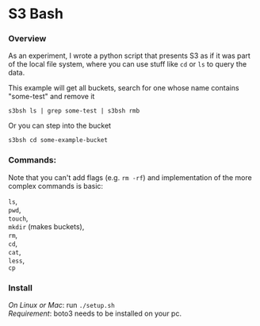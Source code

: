 # S3 Bash

### Overview

As an experiment, I wrote a python script that presents S3 as if it was part of the local file system,
where you can use stuff like `cd` or `ls` to query the data. 

This example will get all buckets, search for one whose name contains "some-test" and remove it

`s3bsh ls | grep some-test | s3bsh rmb`

Or you can step into the bucket

`s3bsh cd some-example-bucket`

### Commands:

Note that you can't add flags (e.g. `rm -rf`) and implementation of the more complex
commands is basic:
  
`ls`,  
`pwd`,  
`touch`,   
`mkdir` (makes buckets),  
`rm`,  
`cd`,  
`cat`,  
`less`,  
`cp`

### Install

*On Linux or Mac*: run `./setup.sh`  
*Requirement*: boto3 needs to be installed on your pc.

